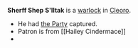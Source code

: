 **Sherff Shep S'lltak** is a [warlock](warlock) in [Cleoro](../../Locations/Adosa/Cleoro.md).

* He had [the Party](../Player%20Characters/The%20Party.md) captured.
* Patron is from [[Hailey Cindermace]]
* 
